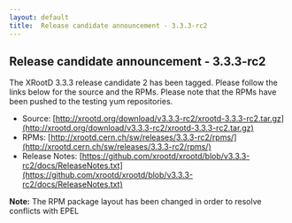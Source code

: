 ```yaml
---
layout: default
title:  Release candidate announcement - 3.3.3-rc2
---
```


Release candidate announcement - 3.3.3-rc2
------------------------------------------

The XRootD 3.3.3 release candidate 2 has been tagged. Please follow the links
below for the source and the RPMs. Please note that the RPMs have been pushed
to the testing yum repositories.

 * Source: [http://xrootd.org/download/v3.3.3-rc2/xrootd-3.3.3-rc2.tar.gz](http://xrootd.org/download/v3.3.3-rc2/xrootd-3.3.3-rc2.tar.gz)
 * RPMs: [http://xrootd.cern.ch/sw/releases/3.3.3-rc2/rpms/](http://xrootd.cern.ch/sw/releases/3.3.3-rc2/rpms/)
 * Release Notes: [https://github.com/xrootd/xrootd/blob/v3.3.3-rc2/docs/ReleaseNotes.txt](https://github.com/xrootd/xrootd/blob/v3.3.3-rc2/docs/ReleaseNotes.txt)

**Note:** The RPM package layout has been changed in order to resolve conflicts with EPEL
